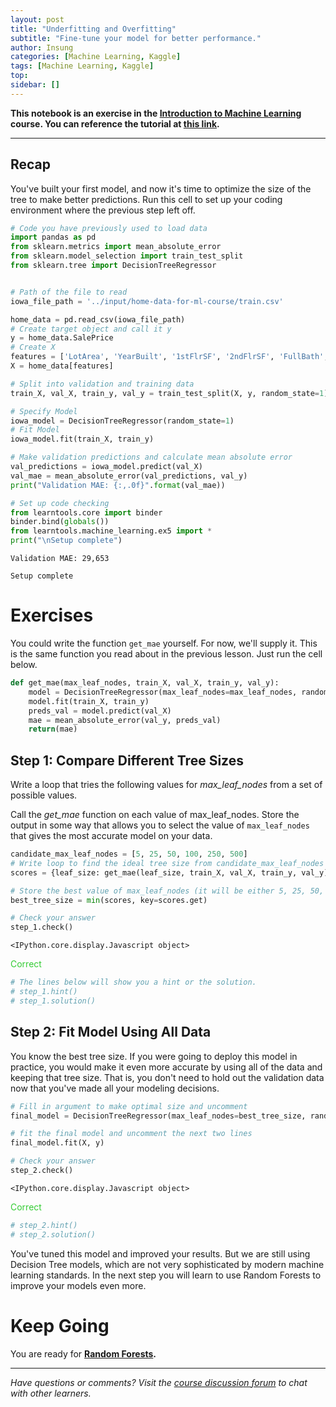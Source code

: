 ```yaml
---
layout: post
title: "Underfitting and Overfitting"
subtitle: "Fine-tune your model for better performance."
author: Insung
categories: [Machine Learning, Kaggle]
tags: [Machine Learning, Kaggle]
top:
sidebar: []
---
```


**This notebook is an exercise in the [Introduction to Machine Learning](https://www.kaggle.com/learn/intro-to-machine-learning) course.  You can reference the tutorial at [this link](https://www.kaggle.com/dansbecker/underfitting-and-overfitting).**

---


## Recap
You've built your first model, and now it's time to optimize the size of the tree to make better predictions. Run this cell to set up your coding environment where the previous step left off.


```python
# Code you have previously used to load data
import pandas as pd
from sklearn.metrics import mean_absolute_error
from sklearn.model_selection import train_test_split
from sklearn.tree import DecisionTreeRegressor


# Path of the file to read
iowa_file_path = '../input/home-data-for-ml-course/train.csv'

home_data = pd.read_csv(iowa_file_path)
# Create target object and call it y
y = home_data.SalePrice
# Create X
features = ['LotArea', 'YearBuilt', '1stFlrSF', '2ndFlrSF', 'FullBath', 'BedroomAbvGr', 'TotRmsAbvGrd']
X = home_data[features]

# Split into validation and training data
train_X, val_X, train_y, val_y = train_test_split(X, y, random_state=1)

# Specify Model
iowa_model = DecisionTreeRegressor(random_state=1)
# Fit Model
iowa_model.fit(train_X, train_y)

# Make validation predictions and calculate mean absolute error
val_predictions = iowa_model.predict(val_X)
val_mae = mean_absolute_error(val_predictions, val_y)
print("Validation MAE: {:,.0f}".format(val_mae))

# Set up code checking
from learntools.core import binder
binder.bind(globals())
from learntools.machine_learning.ex5 import *
print("\nSetup complete")
```

    Validation MAE: 29,653
    
    Setup complete


# Exercises
You could write the function `get_mae` yourself. For now, we'll supply it. This is the same function you read about in the previous lesson. Just run the cell below.


```python
def get_mae(max_leaf_nodes, train_X, val_X, train_y, val_y):
    model = DecisionTreeRegressor(max_leaf_nodes=max_leaf_nodes, random_state=0)
    model.fit(train_X, train_y)
    preds_val = model.predict(val_X)
    mae = mean_absolute_error(val_y, preds_val)
    return(mae)
```

## Step 1: Compare Different Tree Sizes
Write a loop that tries the following values for *max_leaf_nodes* from a set of possible values.

Call the *get_mae* function on each value of max_leaf_nodes. Store the output in some way that allows you to select the value of `max_leaf_nodes` that gives the most accurate model on your data.


```python
candidate_max_leaf_nodes = [5, 25, 50, 100, 250, 500]
# Write loop to find the ideal tree size from candidate_max_leaf_nodes
scores = {leaf_size: get_mae(leaf_size, train_X, val_X, train_y, val_y) for leaf_size in candidate_max_leaf_nodes}

# Store the best value of max_leaf_nodes (it will be either 5, 25, 50, 100, 250 or 500)
best_tree_size = min(scores, key=scores.get)

# Check your answer
step_1.check()
```


    <IPython.core.display.Javascript object>



<span style="color:#33cc33">Correct</span>



```python
# The lines below will show you a hint or the solution.
# step_1.hint() 
# step_1.solution()
```

## Step 2: Fit Model Using All Data
You know the best tree size. If you were going to deploy this model in practice, you would make it even more accurate by using all of the data and keeping that tree size.  That is, you don't need to hold out the validation data now that you've made all your modeling decisions.


```python
# Fill in argument to make optimal size and uncomment
final_model = DecisionTreeRegressor(max_leaf_nodes=best_tree_size, random_state=1)

# fit the final model and uncomment the next two lines
final_model.fit(X, y)

# Check your answer
step_2.check()
```


    <IPython.core.display.Javascript object>



<span style="color:#33cc33">Correct</span>



```python
# step_2.hint()
# step_2.solution()
```

You've tuned this model and improved your results. But we are still using Decision Tree models, which are not very sophisticated by modern machine learning standards. In the next step you will learn to use Random Forests to improve your models even more.

# Keep Going

You are ready for **[Random Forests](https://www.kaggle.com/dansbecker/random-forests).**


---




*Have questions or comments? Visit the [course discussion forum](https://www.kaggle.com/learn/intro-to-machine-learning/discussion) to chat with other learners.*

